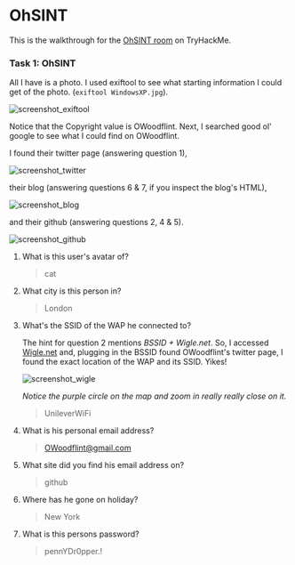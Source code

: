 # OhSINT

This is the walkthrough for the [OhSINT room](https://tryhackme.com/room/ohsint) on TryHackMe.

### Task 1: OhSINT

All I have is a photo. I used exiftool to see what starting information I could get of the photo. (`exiftool WindowsXP.jpg`).

![screenshot_exiftool](/room_oshint/screenshots/exiftool.png?raw=true)

Notice that the Copyright value is OWoodflint. Next, I searched good ol' google to see what I could find on OWoodflint.

I found their twitter page (answering question 1),

![screenshot_twitter](/room_oshint/screenshots/twitter.png?raw=true)

their blog (answering questions 6 & 7, if you inspect the blog's HTML),

![screenshot_blog](/room_oshint/screenshots/blog.png?raw=true)

and their github (answering questions 2, 4 & 5).

![screenshot_github](/room_oshint/screenshots/github.png?raw=true)

1. What is this user's avatar of?

   > cat

2. What city is this person in?

   > London

3. What's the SSID of the WAP he connected to?

   The hint for question 2 mentions *BSSID + Wigle.net*. So, I accessed [Wigle.net](https://wigle.net/) and, plugging in the BSSID found OWoodflint's twitter page, I found the exact location of the WAP and its SSID. Yikes!

   ![screenshot_wigle](/room_oshint/screenshots/wigle.png?raw=true)

   *Notice the purple circle on the map and zoom in really really close on it.*

   > UnileverWiFi

4. What is his personal email address?

   > OWoodflint@gmail.com

5. What site did you find his email address on?

   > github

6. Where has he gone on holiday?

   > New York

7. What is this persons password?

   > pennYDr0pper.!
